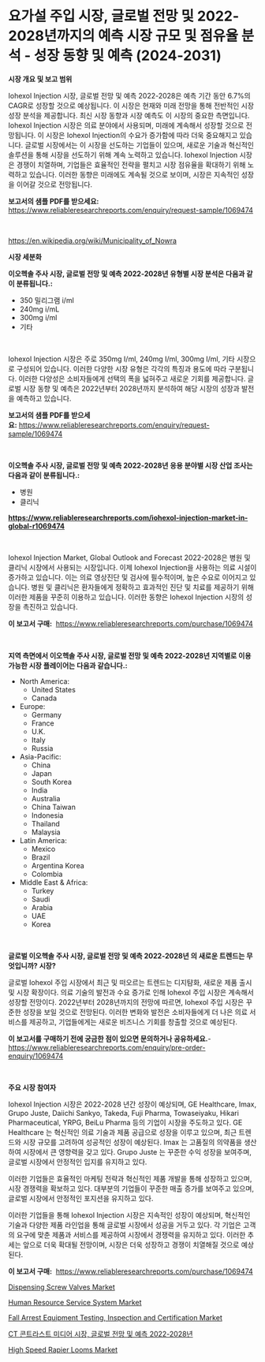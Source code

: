 <p><h1>요가설 주입 시장, 글로벌 전망 및 2022-2028년까지의 예측 시장 규모 및 점유율 분석 - 성장 동향 및 예측 (2024-2031)</h1></p><p><strong>시장 개요 및 보고 범위</strong></p>
<p><p>Iohexol Injection 시장, 글로벌 전망 및 예측 2022-2028은 예측 기간 동안 6.7%의 CAGR로 성장할 것으로 예상됩니다. 이 시장은 현재와 미래 전망을 통해 전반적인 시장 성장 분석을 제공합니다. 최신 시장 동향과 시장 예측도 이 시장의 중요한 측면입니다. Iohexol Injection 시장은 의료 분야에서 사용되며, 미래에 계속해서 성장할 것으로 전망됩니다. 이 시장은 Iohexol Injection의 수요가 증가함에 따라 더욱 중요해지고 있습니다. 글로벌 시장에서는 이 시장을 선도하는 기업들이 있으며, 새로운 기술과 혁신적인 솔루션을 통해 시장을 선도하기 위해 계속 노력하고 있습니다. Iohexol Injection 시장은 경쟁이 치열하며, 기업들은 효율적인 전략을 펼치고 시장 점유율을 확대하기 위해 노력하고 있습니다. 이러한 동향은 미래에도 계속될 것으로 보이며, 시장은 지속적인 성장을 이어갈 것으로 전망됩니다.</p></p>
<p><strong>보고서의 샘플 PDF를 받으세요:</strong> <a href="https://www.reliableresearchreports.com/enquiry/request-sample/1069474">https://www.reliableresearchreports.com/enquiry/request-sample/1069474</a></p>
<p>&nbsp;</p>
<p><a href="https://en.wikipedia.org/wiki/Municipality_of_Nowra">https://en.wikipedia.org/wiki/Municipality_of_Nowra</a></p>
<p><strong>시장 세분화</strong></p>
<p><strong>이오헥솔 주사 시장, 글로벌 전망 및 예측 2022-2028년 유형별 시장 분석은 다음과 같이 분류됩니다.:</strong></p>
<p><ul><li>350 밀리그램 i/ml</li><li>240mg i/mL</li><li>300mg i/ml</li><li>기타</li></ul></p>
<p>&nbsp;</p>
<p><p>Iohexol Injection 시장은 주로 350mg I/ml, 240mg I/ml, 300mg I/ml, 기타 시장으로 구성되어 있습니다. 이러한 다양한 시장 유형은 각각의 특징과 용도에 따라 구분됩니다. 이러한 다양성은 소비자들에게 선택의 폭을 넓혀주고 새로운 기회를 제공합니다. 글로벌 시장 동향 및 예측은 2022년부터 2028년까지 분석하여 해당 시장의 성장과 발전을 예측하고 있습니다.</p></p>
<p><strong>보고서의 샘플 PDF를 받으세요:</strong>&nbsp;<a href="https://www.reliableresearchreports.com/enquiry/request-sample/1069474">https://www.reliableresearchreports.com/enquiry/request-sample/1069474</a></p>
<p>&nbsp;</p>
<p><strong> 이오헥솔 주사 시장, 글로벌 전망 및 예측 2022-2028년 응용 분야별 시장 산업 조사는 다음과 같이 분류됩니다.:</strong></p>
<p><ul><li>병원</li><li>클리닉</li></ul></p>
<p><strong><a href="https://www.reliableresearchreports.com/iohexol-injection-market-in-global-r1069474">https://www.reliableresearchreports.com/iohexol-injection-market-in-global-r1069474</a></strong></p>
<p>&nbsp;</p>
<p><p>Iohexol Injection Market, Global Outlook and Forecast 2022-2028은 병원 및 클리닉 시장에서 사용되는 시장입니다. 이제 Iohexol Injection을 사용하는 의료 시설이 증가하고 있습니다. 이는 의료 영상진단 및 검사에 필수적이며, 높은 수요로 이어지고 있습니다. 병원 및 클리닉은 환자들에게 정확하고 효과적인 진단 및 치료를 제공하기 위해 이러한 제품을 꾸준히 이용하고 있습니다. 이러한 동향은 Iohexol Injection 시장의 성장을 촉진하고 있습니다.</p></p>
<p><strong>이 보고서 구매:</strong>&nbsp; <a href="https://www.reliableresearchreports.com/purchase/1069474">https://www.reliableresearchreports.com/purchase/1069474</a></p>
<p>&nbsp;</p>
<p><strong>지역 측면에서 이오헥솔 주사 시장, 글로벌 전망 및 예측 2022-2028년 지역별로 이용 가능한 시장 플레이어는 다음과 같습니다.:</strong></p>
<p><ul>
    <li>
        North America:
        <ul>
            <li>United States</li>
            <li>Canada</li>
        </ul>
    </li>
    <li>
        Europe:
        <ul>
            <li>Germany</li>
            <li>France</li>
            <li>U.K.</li>
            <li>Italy</li>
            <li>Russia</li>
        </ul>
    </li>
    <li>
        Asia-Pacific:
        <ul>
            <li>China</li>
            <li>Japan</li>
            <li>South Korea</li>
            <li>India</li>
            <li>Australia</li>
            <li>China Taiwan</li>
            <li>Indonesia</li>
            <li>Thailand</li>
            <li>Malaysia</li>
        </ul>
    </li>
    <li>
        Latin America:
        <ul>
            <li>Mexico</li>
            <li>Brazil</li>
            <li>Argentina Korea</li>
            <li>Colombia</li>
        </ul>
    </li>
    <li>
        Middle East & Africa:
        <ul>
            <li>Turkey</li>
            <li>Saudi</li>
            <li>Arabia</li>
            <li>UAE</li>
            <li>Korea</li>
        </ul>
    </li>
    </ul></p>
<p>&nbsp;</p>
<p><strong>글로벌 이오헥솔 주사 시장, 글로벌 전망 및 예측 2022-2028년 의 새로운 트렌드는 무엇입니까? 시장?</strong></p>
<p><p>글로벌 Iohexol 주입 시장에서 최근 및 떠오르는 트렌드는 디지턈화, 새로운 제품 출시 및 시장 확장이다. 의료 기술의 발전과 수요 증가로 인해 Iohexol 주입 시장은 계속해서 성장할 전망이다. 2022년부터 2028년까지의 전망에 따르면, Iohexol 주입 시장은 꾸준한 성장을 보일 것으로 전망된다. 이러한 변화와 발전은 소비자들에게 더 나은 의료 서비스를 제공하고, 기업들에게는 새로운 비즈니스 기회를 창출할 것으로 예상된다.</p></p>
<p><strong>이 보고서를 구매하기 전에 궁금한 점이 있으면 문의하거나 공유하세요.</strong>- <a href="https://www.reliableresearchreports.com/enquiry/pre-order-enquiry/1069474">https://www.reliableresearchreports.com/enquiry/pre-order-enquiry/1069474</a></p>
<p>&nbsp;</p>
<p><strong>주요 시장 참여자</strong></p>
<p><p>Iohexol Injection 시장은 2022-2028 년간 성장이 예상되며, GE Healthcare, Imax, Grupo Juste, Daiichi Sankyo, Takeda, Fuji Pharma, Towaseiyaku, Hikari Pharmaceutical, YRPG, BeiLu Pharma 등의 기업이 시장을 주도하고 있다. GE Healthcare 는 혁신적인 의료 기술과 제품 공급으로 성장을 이루고 있으며, 최근 트렌드와 시장 규모를 고려하여 성공적인 성장이 예상된다. Imax 는 고품질의 의약품을 생산하여 시장에서 큰 영향력을 갖고 있다. Grupo Juste 는 꾸준한 수익 성장을 보여주며, 글로벌 시장에서 안정적인 입지를 유지하고 있다.</p><p>이러한 기업들은 효율적인 마케팅 전략과 혁신적인 제품 개발을 통해 성장하고 있으며, 시장 경쟁력을 확보하고 있다. 대부분의 기업들이 꾸준한 매출 증가를 보여주고 있으며, 글로벌 시장에서 안정적인 포지션을 유지하고 있다. </p><p>이러한 기업들을 통해 Iohexol Injection 시장은 지속적인 성장이 예상되며, 혁신적인 기술과 다양한 제품 라인업을 통해 글로벌 시장에서 성공을 거두고 있다. 각 기업은 고객의 요구에 맞춘 제품과 서비스를 제공하여 시장에서 경쟁력을 유지하고 있다. 이러한 추세는 앞으로 더욱 확대될 전망이며, 시장은 더욱 성장하고 경쟁이 치열해질 것으로 예상된다.</p></p>
<p><strong>이 보고서 구매:</strong>&nbsp;&nbsp;<a href="https://www.reliableresearchreports.com/purchase/1069474">https://www.reliableresearchreports.com/purchase/1069474</a></p>
<p><p><a href="https://issuu.com/reportprime-2/docs/dispensing-screw-valves-market-size-2030.pptx">Dispensing Screw Valves Market</a></p><p><a href="https://github.com/gamblestampleyjenny50m5sl6/Market-Research-Report-List-3/blob/main/human-resource-service-system-market.md">Human Resource Service System Market</a></p><p><a href="https://github.com/wwwkeltoum/Market-Research-Report-List-4/blob/main/fall-arrest-equipment-testing-inspection-and-certification-market.md">Fall Arrest Equipment Testing, Inspection and Certification Market</a></p><p><a href="https://github.com/sougarounis/Market-Research-Report-List-4/blob/main/3491594130904.md">CT 콘트라스트 미디어 시장, 글로벌 전망 및 예측 2022-2028년</a></p><p><a href="https://issuu.com/reportprime-2/docs/high-speed-rapier-looms-market-size-2030.pptx">High Speed Rapier Looms Market</a></p></p>